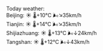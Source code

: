 Today weather:  
Beijing: ☀️   🌡️+10°C 🌬️↘35km/h  
Tianjin: ☀️   🌡️+14°C 🌬️↘35km/h  
Shijiazhuang: ☀️   🌡️+13°C 🌬️↓24km/h  
Tangshan: ☀️   🌡️+12°C 🌬️↓43km/h  
